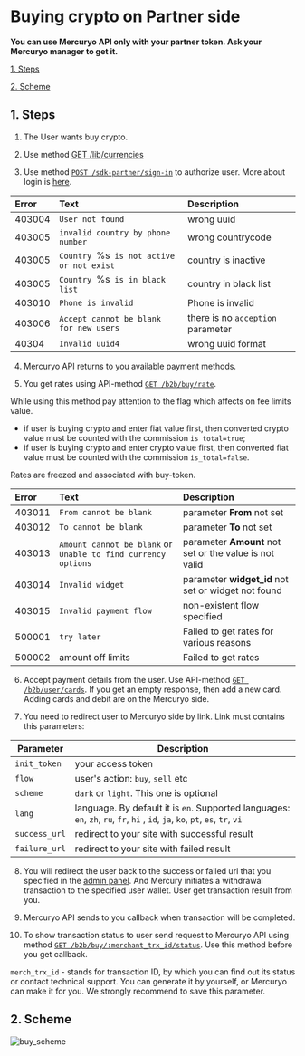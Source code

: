 # Buying crypto on Partner side

**You can use Mercuryo API only with your partner token. Ask your Mercuryo manager to get it.**

[1. Steps](#steps)

[2. Scheme](#scheme)


<a name="steps"></a>
## 1. Steps 

1. The User wants buy crypto.

2. Use method [GET /lib/currencies](https://u3-1-api.mrcr.io/v1.6/comm-docs/index.html#api-Public-PublicCurrencies)

3. Use method [`POST /sdk-partner/sign-in`](https://u3-1-api.mrcr.io/v1.6/comm-docs/index.html#api-SDK-SDKLogin) to authorize user. More about login is [here](login.md).

| Error | Text | Description|
|:--|:--|:--|
| 403004  | `User not found` | wrong uuid |
| 403005 | `invalid country by phone number`  | wrong countrycode  |
| 403005  | `Country `%s` is not active or not exist`  | country is inactive  |
| 403005  | `Country `%s` is in black list`  | country in black list  |
| 403010  | `Phone is invalid`  | Phone is invalid  |
| 403006  | `Accept cannot be blank for new users`  | there is no `acception` parameter  |
| 40304  | `Invalid uuid4 ` | wrong uuid format  |

4. Mercuryo API returns to you available payment methods.

5. You get rates using API-method [`GET /b2b/buy/rate`](https://u3-1-api.mrcr.io/v1.6/comm-docs/index.html#api-B2B-GetBuyRate).

While using this method pay attention to the flag which affects on fee limits value.

* if user is buying crypto and enter fiat value first, then converted crypto value must be counted with the commission `is total=true`;
* if user is buying crypto and enter crypto value first, then converted fiat value must be counted with the commission `is_total=false`.

Rates are freezed and associated with buy-token.

| Error | Text | Description|
|:--|:--|:--|
| 403011  | `From cannot be blank`  | parameter **From** not set  |
| 403012   | `To cannot be blank`  | parameter **To** not set |
| 403013   | `Amount cannot be blank` or `Unable to find currency options` | parameter **Amount** not set or the value is not valid  |
| 403014  | `Invalid widget` | parameter **widget_id** not set or widget not found  |
| 403015 | `Invalid payment flow`  | non-existent flow specified  |
| 500001  | `try later`  | Failed to get rates for various reasons  |
| 500002  | amount off limits  | Failed to get rates  |

6. Accept payment details from the user. Use API-method [`GET /b2b/user/cards`](https://u3-1-api.mrcr.io/v1.6/comm-docs/index.html#api-B2B-User_cards). If you get an empty response, then add a new card. Adding cards and debit are on the Mercuryo side.

7. You need to redirect user to Mercuryo side by link. Link must contains this parameters:

| Parameter  |  Description  |
| ------------- | -------------  |
| `init_token` | your access token |
| `flow` | user's action: `buy`, `sell` etc |
| `scheme` | `dark` or `light`. This one is optional |
| `lang` | language. By default it is `en`. Supported languages: `en`, `zh`, `ru`, `fr`, `hi` , `id`, `ja`, `ko`, `pt`, `es`, `tr`, `vi`  |
| `success_url` | redirect to your site with successful result |
| `failure_url` | redirect to your site with failed result |

8. You will redirect the user back to the success or failed url that you specified in the [admin panel](ADD_LINK). And Mercury initiates a withdrawal transaction to the specified user wallet. User get transaction result from you.

9. Mercuryo API sends to you callback when transaction will be completed.

10. To show transaction status to user send request to Mercuryo API using method [`GET /b2b/buy/:merchant_trx_id/status`](https://u3-1-api.mrcr.io/v1.6/comm-docs/index.html#api-B2B-BuyTransactionStatus). Use this method before you get callback.

`merch_trx_id` - stands for transaction ID, by which you can find out its status or contact technical support. You can generate it by yourself, or Mercuryo can make it for you. We strongly recommend to save this parameter.


<a name="scheme"></a>
## 2. Scheme
![buy_scheme](scheme/buy.png)
